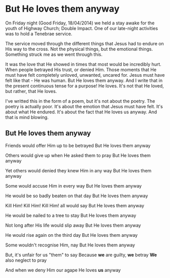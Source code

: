 # But He loves them anyway


On Friday night (Good Friday, 18/04/2014) we held a stay awake for the youth of Highway Church; Double Impact. One of our late-night activities was to hold a Tenebrae service.<!--more-->

The service moved through the different things that Jesus had to endure on His way to the cross. Not the physical things, but the emotional things. Something struck me as we went through this.

It was the love that He showed in times that most would be incredibly hurt. When people betrayed His trust, or denied Him. Those moments that He must have felt completely unloved, unwanted, uncared for. Jesus must have felt like that - He was human. But He loves them anyway. And I write that in the present continuous tense for a purpose! He loves. It's not that He loved, but rather, that He loves.

I've writted this in the form of a poem, but it's not about the poetry. The poetry is actually poor. It's about the emotion that Jesus must have felt. It's about what He endured. It's about the fact that He loves us anyway. And that is mind blowing.


## But He loves them anyway


Friends would offer Him up to be betrayed
But He loves them anyway

Others would give up when He asked them to pray
But He loves them anyway

Yet others would denied they knew Him in any way
But He loves them anyway

Some would accuse Him in every way
But He loves them anyway

He would be so badly beaten on that day
But He loves them anyway

Kill Him! Kill Him! Kill Him! all would say
But He loves them anyway

He would be nailed to a tree to stay
But He loves them anyway

Not long after His life would slip away
But He loves them anyway

He would rise again on the third day
But He loves them anyway

Some wouldn't recognise Him, nay
But He loves them anyway

But, it's unfair for us "them" to say
Because **we** are guilty, **we** betray
**We** also neglect to pray

And when we deny Him our agape
He loves **us** anyway

